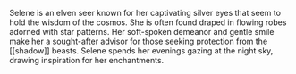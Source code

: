 Selene is an elven seer known for her captivating silver eyes that seem to hold the wisdom of the cosmos. She is often found draped in flowing robes adorned with star patterns. Her soft-spoken demeanor and gentle smile make her a sought-after advisor for those seeking protection from the [[shadow]] beasts. Selene spends her evenings gazing at the night sky, drawing inspiration for her enchantments.